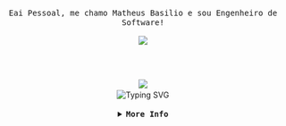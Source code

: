 
<div align="center">
  <samp>
    <b></b>
    <br>
    Eai Pessoal, me chamo Matheus Basilio e sou Engenheiro de Software!
    <br>
  </samp>
</div>

<div align="center">
  <p align="center"><img align="center" src="https://visit-counter.vercel.app/counter.png?page=https%3A%2F%2Fgithub.com%2Fmathpravcs&s=21&c=ffffff&bg=00000000&no=2&ff=digi&tb=Profile+Visits%3A++&ta" /></p> 
</div>

<br><br>

<div align="center">
  <img src="https://imgur.com/lPOYRSO.gif" width="200">
</div>

<div align="center" width="100%">
  <img src="https://readme-typing-svg.demolab.com?font=Iosevka&color=ffffff&width=900&size=21&center=true&lines=I+am+from+Brazil;I'm+a+Software+Engineer;Be+welcome!" alt="Typing SVG"/>
</div>

<br>

<details align="center">  
  <summary>
    <samp><b>More Info</b></samp>
  </summary>
  
  <br>

  <div align="center">
    <img height=165 align="center" alt="GitHub Stats"
      src="https://github-readme-stats.vercel.app/api/?username=mathpravcs&show_icons=true&count_private=true&rank_icon=github&theme=tokyonight&font=Iosevka" />
    <img height=165 align="center" alt="Top Language"
      src="https://github-readme-stats.vercel.app/api/top-langs/?username=mathpravcs&layout=compact&font=Iosevka&langs_count=16&theme=tokyonight" />
    <br><br>
    <img align="center" alt="Profile Details"
      src="http://github-profile-summary-cards.vercel.app/api/cards/profile-details?username=mathpravcs&theme=tokyonight" />
    <br><br>
<img src="https://github-readme-streak-stats.herokuapp.com?user=mathpravcs&theme=tokyonight-duo&hide_border=true&locale=pt_BR&date_format=n%2Fj%5B%2FY%5D" alt="GitHub Streak" />
    
  </div>

<div align="center" style="display: inline-block"><br>
    <img width="40" src="https://raw.githubusercontent.com/tandpfun/skill-icons/main/icons/TypeScript.svg" />
  <img width="40" src="https://skillicons.dev/icons?i=nestjs" />
   <img width="40" src="https://skillicons.dev/icons?i=nodejs" />
   <img width="40" src="https://skillicons.dev/icons?i=react" />
     <img width="40" src="https://skillicons.dev/icons?i=androidstudio" />
  <img width="40" src="https://raw.githubusercontent.com/tandpfun/skill-icons/main/icons/JavaScript.svg" />
  <img width="40" src="https://raw.githubusercontent.com/tandpfun/skill-icons/main/icons/HTML.svg" />
  <img width="40" src="https://raw.githubusercontent.com/tandpfun/skill-icons/main/icons/CSS.svg" />
  <img width="40" src="https://raw.githubusercontent.com/tandpfun/skill-icons/main/icons/PHP-Dark.svg" />
     <img width="40" src="https://skillicons.dev/icons?i=jquery" />
  <img width="40" src="https://raw.githubusercontent.com/tandpfun/skill-icons/main/icons/Bootstrap.svg" />
  <img width="40" src="https://raw.githubusercontent.com/tandpfun/skill-icons/main/icons/PostgreSQL-Dark.svg" />
  <img width="40" src="https://raw.githubusercontent.com/tandpfun/skill-icons/main/icons/MySQL-Dark.svg" />
  <img width="40" src="https://raw.githubusercontent.com/tandpfun/skill-icons/main/icons/Git.svg" />
   <img width="40" src="https://skillicons.dev/icons?i=aws" />
  
  <img width="40" src="https://raw.githubusercontent.com/tandpfun/skill-icons/main/icons/MongoDB.svg" />
</div>
<br>

##

<div align="center">
  <samp><b>Contact me:</b></samp>
  <br><br>

  [![Gmail](https://img.shields.io/badge/Gmail-000000?style=for-the-badge&logo=gmail&logoColor=ffffff)](mailto:matheus_n11@live.com)

</div>

<div align=
